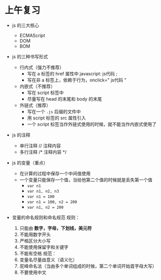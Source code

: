 # 上午复习

- js 的三大核心
  + ECMAScript
  + DOM
  + BOM

- js 的三种书写形式
  + 行内式（强力不推荐）
    + 写在 a 标签的 href 属性中 javascript: js代码 ;
    + 写在非 a 标签上，依赖于行为，onclick=" js代码 "
  + 内嵌式（不推荐）
    + 写在 script 标签中
    + 尽量写在 head 的末尾和 body 的末尾
  + 外链式（推荐）
    + 写在一个 `.js` 后缀的文件中
    + 用 script 标签的 src 属性引入
    + 一个 script 标签当作外链式使用的时候，就不能当作内嵌式使用了

- js 的注释
  + 单行注释 // 注释内容
  + 多行注释 /* 注释内容 */

- js 的变量（重点）
  + 在计算的过程中保存一个中间值使用
  + 一个变量只能保存一个值，当给他第二个值的时候就是丢失第一个值
    + `var n1`
    + `var n1, n2, n3`
    + `var n1 = 100`
    + `var n1 = 100, n2 = 200`
    + `var n1, n2 = 200`

- 变量的命名规则和命名规范
  规则：
    1. 只能由 **数字，字母，下划线，美元符**
    2. 不能用数字开头
    3. 严格区分大小写
    4. 不能使用保留字和关键字
    5. 不能有空格
  规范：
    1. 变量名尽量由意义（语义化）
    2. 驼峰命名法（当由多个单词组成的时候，第二个单词开始首字母大写）
    3. 不要使用中文
